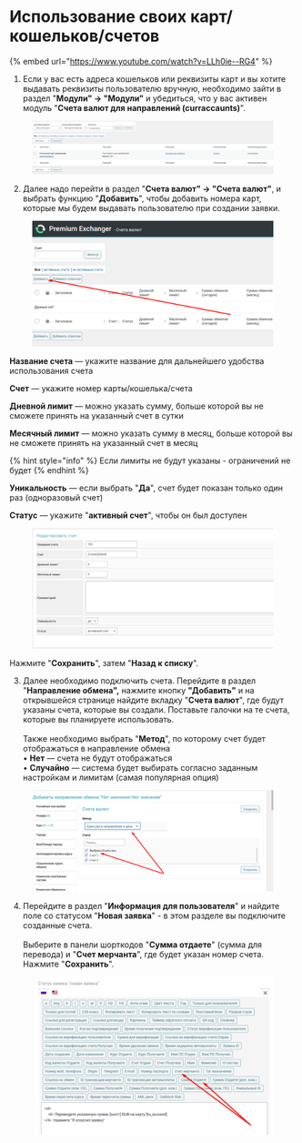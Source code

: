 # Использование своих карт/кошельков/счетов

{% embed url="https://www.youtube.com/watch?v=LLh0ie--RG4" %}

1. Если у вас есть адреса кошельков или реквизиты карт и вы хотите выдавать реквизиты пользователю вручную, необходимо зайти в раздел "**Модули" -> "Модули"** и убедиться, что у вас активен модуль "**Счета валют для направлений (curraccaunts)**".

<figure><img src="../../../.gitbook/assets/image (650).png" alt=""><figcaption></figcaption></figure>

2. Далее надо перейти в раздел "**Счета валют" -> "Счета валют"**, и выбрать функцию "**Добавить**", чтобы добавить номера карт, которые мы будем выдавать пользователю при создании заявки.

<figure><img src="../../../.gitbook/assets/Screenshot_21 (1).png" alt=""><figcaption></figcaption></figure>

**Название счета** — укажите название для дальнейшего удобства использования счета

**Счет** — укажите номер карты/кошелька/счета

**Дневной лимит** — можно указать сумму, больше которой вы не сможете принять на указанный счет в сутки

**Месячный лимит** — можно указать сумму в месяц, больше которой вы не сможете принять на указанный счет в месяц

{% hint style="info" %}
Если лимиты не будут указаны - ограничений не будет
{% endhint %}

**Уникальность** — если выбрать "**Да**", счет будет показан только один раз (одноразовый счет)

**Статус** — укажите "**активный счет**", чтобы он был доступен

<figure><img src="../../../.gitbook/assets/image (1239).png" alt=""><figcaption></figcaption></figure>

Нажмите "**Сохранить**", затем "**Назад к списку**".

3. Далее необходимо подключить счета. Перейдите в раздел "**Направление обмена",** нажмите кнопку **"Добавить"** и на открывшейся странице найдите вкладку "**Счета валют**", где будут указаны счета, которые вы создали. Поставьте галочки на те счета, которые вы планируете использовать.\
   \
   Также необходимо выбрать "**Метод**", по которому счет будет отображаться в направление обмена\
   • **Нет** — счета не будут отображаться\
   • **Случайно** — система будет выбирать согласно заданным настройкам и лимитам (самая популярная опция)

<figure><img src="../../../.gitbook/assets/Screenshot_23 (3).png" alt=""><figcaption></figcaption></figure>

4. Перейдите в раздел "**Информация для пользователя**" и найдите поле со статусом "**Новая заявка**" - в этом разделе вы подключите созданные счета.\
   \
   Выберите в панели шорткодов "**Сумма отдаете**" (сумма для перевода) и "**Счет мерчанта**", где будет указан номер счета. Нажмите "**Сохранить**".

<figure><img src="../../../.gitbook/assets/Screenshot_24 (1).png" alt=""><figcaption></figcaption></figure>
